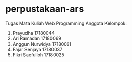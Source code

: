 # perpustakaan-ars
Tugas Mata Kuliah Web Programming
Anggota Kelompok:
1. Prayudha         17180044
2. Ari Ramadan      17180069
3. Anggun Nurwidya  17180061
4. Fajar Senjaya    17180037
5. Fikri Saefulloh  17180025
